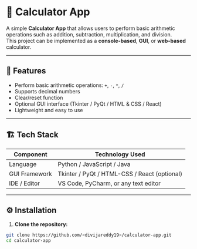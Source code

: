# 🧮 Calculator App

A simple **Calculator App** that allows users to perform basic arithmetic operations such as addition, subtraction, multiplication, and division.  
This project can be implemented as a **console-based**, **GUI**, or **web-based** calculator.

---

## 🚀 Features

- Perform basic arithmetic operations: `+`, `-`, `*`, `/`  
- Supports decimal numbers  
- Clear/reset function  
- Optional GUI interface (Tkinter / PyQt / HTML & CSS / React)  
- Lightweight and easy to use  

---

## 🏗️ Tech Stack

| Component        | Technology Used              |
|-----------------|-----------------------------|
| Language         | Python / JavaScript / Java   |
| GUI Framework    | Tkinter / PyQt / HTML-CSS / React (optional) |
| IDE / Editor     | VS Code, PyCharm, or any text editor |

---

## ⚙️ Installation

1. **Clone the repository:**
```bash
git clone https://github.com/<divijareddy19>/calculator-app.git
cd calculator-app
